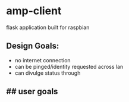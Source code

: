 # amp-client
flask application built for raspbian 

## Design Goals:
- no internet connection
- can be pinged/identity requested across lan
- can divulge status through


## ## user goals